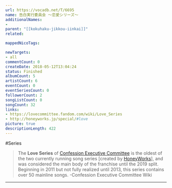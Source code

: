 ```yaml
---
url: https://vocadb.net/T/6695
name: 告白実行委員会 ～恋愛シリーズ～
additionalNames: 
- 
parent: "[[kokuhaku-jikkou-iinkai]]"
related:

mappedNicoTags:

newTargets:
- all
commentCount: 0
createDate: 2018-05-12T13:04:24
status: Finished
albumCount: 5
artistCount: 6
eventCount: 0
eventSeriesCount: 0
followerCount: 2
songListCount: 0
songCount: 32
links: 
- https://lovecommittee.fandom.com/wiki/Love_Series
- http://honeyworks.jp/special/#love
picture: true
descriptionLength: 422
---
```


#Series

>The **Love Series** of [Confession Executive Committee](https://vocadb.net/T/8963/kokuhaku-jikkou-iinkai) is the oldest of the two currently running song series [created by [HoneyWorks](https://vocadb.net/Ar/855)], and was considered the main body of the franchise until the 2019 split. Beginning in 2011 but not fully realized until 2013, this series contains over 50 mainline songs.
-Confession Executive Committee Wiki

---

